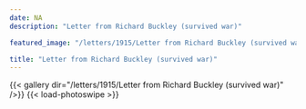 ```yaml
---
date: NA
description: "Letter from Richard Buckley (survived war)"

featured_image: "/letters/1915/Letter from Richard Buckley (survived war)/Scan_20170113(1).jpg"

title: "Letter from Richard Buckley (survived war)"
---
```


{{< gallery dir="/letters/1915/Letter from Richard Buckley (survived war)" />}} {{< load-photoswipe >}}
